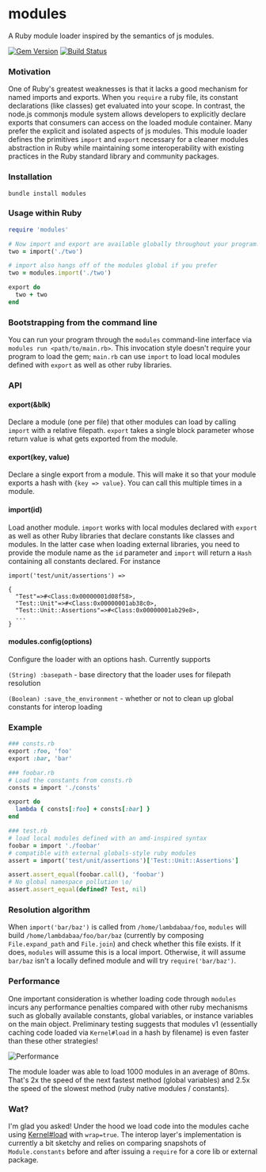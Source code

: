 modules
=======

A Ruby module loader inspired by the semantics of js modules.

[![Gem Version](https://badge.fury.io/rb/modules.svg)](https://badge.fury.io/rb/modules)
[![Build Status](https://travis-ci.org/lambdabaa/modules.png?branch=master)](https://travis-ci.org/lambdabaa/modules)

### Motivation

One of Ruby's greatest weaknesses is that it lacks a good mechanism
for named imports and exports. When you `require` a ruby file, its
constant declarations (like classes) get evaluated into your scope.
In contrast, the node.js commonjs module system allows developers
to explicitly declare exports that consumers can access on
the loaded module container. Many prefer the explicit and isolated aspects
of js modules. This module loader defines the primitives `import` and
`export` necessary for a cleaner modules abstraction in Ruby while
maintaining some interoperability with existing practices in the Ruby
standard library and community packages.

### Installation

`bundle install modules`

### Usage within Ruby

```rb
require 'modules'

# Now import and export are available globally throughout your program.
two = import('./two')

# import also hangs off of the modules global if you prefer
two = modules.import('./two')

export do
  two + two
end
```

### Bootstrapping from the command line

You can run your program through the `modules` command-line interface
via `modules run <path/to/main.rb>`. This invocation style doesn't
require your program to load the gem; `main.rb` can use `import` to load
local modules defined with `export` as well as other ruby libraries.

### API

#### export(&blk)

Declare a module (one per file) that other modules can load by calling `import`
with a relative filepath. `export` takes a single block parameter whose return
value is what gets exported from the module.

#### export(key, value)

Declare a single export from a module. This will make it so that your
module exports a hash with `{key => value}`. You can call this multiple times
in a module.

#### import(id)

Load another module. `import` works with local modules declared with `export` as
well as other Ruby libraries that declare constants like classes and modules. In
the latter case when loading external libraries, you need to provide the module name
as the `id` parameter and `import` will return a `Hash` containing all constants
declared. For instance

```
import('test/unit/assertions') => 

{
  "Test"=>#<Class:0x00000001d08f58>,
  "Test::Unit"=>#<Class:0x00000001ab38c0>,
  "Test::Unit::Assertions"=>#<Class:0x00000001ab29e8>,
  ...
}
```

#### modules.config(options)

Configure the loader with an options hash. Currently supports

`(String) :basepath` - base directory that the loader uses for filepath resolution

`(Boolean) :save_the_environment` - whether or not to clean up global constants for interop loading

### Example

```rb
### consts.rb
export :foo, 'foo'
export :bar, 'bar'

### foobar.rb
# Load the constants from consts.rb
consts = import './consts'

export do
  lambda { consts[:foo] + consts[:bar] }
end

### test.rb
# load local modules defined with an amd-inspired syntax
foobar = import './foobar'
# compatible with external globals-style ruby modules
assert = import('test/unit/assertions')['Test::Unit::Assertions']

assert.assert_equal(foobar.call(), 'foobar')
# No global namespace pollution \o/
assert.assert_equal(defined? Test, nil)
```

### Resolution algorithm

When `import('bar/baz')` is called from `/home/lambdabaa/foo`, `modules`
will build `/home/lambdabaa/foo/bar/baz` (currently by composing
`File.expand_path` and `File.join`) and check whether this file exists.
If it does, `modules` will assume this is a local import. Otherwise,
it will assume `bar/baz` isn't a locally defined module and will try
`require('bar/baz')`.

### Performance

One important consideration is whether loading code through `modules`
incurs any performance penalties compared with other ruby mechanisms
such as globally available constants, global variables, or instance
variables on the main object. Preliminary testing suggests that
modules v1 (essentially caching code loaded via `Kernel#load` in a
hash by filename) is even faster than these other strategies!

![Performance](https://docs.google.com/spreadsheets/d/1S4XNKCIHZINrhqUN-x0LrSHn-LQ3pnJgzXQAVJISo1k/pubchart?oid=318062447&format=image)

The module loader was able to load 1000 modules in an average of 80ms.
That's 2x the speed of the next fastest method (global variables) and
2.5x the speed of the slowest method (ruby native modules / constants).

### Wat?

I'm glad you asked! Under the hood we load code into the modules cache
using [Kernel#load](https://ruby-doc.org/core-2.4.0/Kernel.html#method-i-load)
with `wrap=true`. The interop layer's implementation is currently a bit sketchy
and relies on comparing snapshots of `Module.constants` before and after issuing
a `require` for a core lib or external package.
